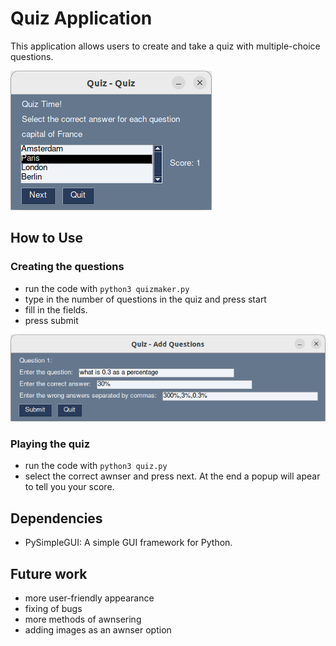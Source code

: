# Quiz Application

This application allows users to create and take a quiz with multiple-choice questions. 
 
 ![](images/screenshot1.png)
 
## How to Use

### Creating the questions 
- run the code with `python3 quizmaker.py`
- type in the number of questions in the quiz and press start
- fill in the fields.
- press submit

![](images/screenshot2.png)

### Playing the quiz

- run the code with `python3 quiz.py` 
- select the correct awnser and press next. At the end a popup will apear to tell you your score.

## Dependencies

- PySimpleGUI: A simple GUI framework for Python.

## Future work

- more user-friendly appearance
- fixing of bugs
- more methods of awnsering
- adding images as an awnser option
